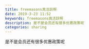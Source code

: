 ```yaml
---
title: freemasons真活跃啊
date: 2019-3-23 11:52
keywords: freemasons真活跃啊
description: 是不是会员还有很多优惠政策呢
categories: sharing
---
```

<td class="t_f" id="postmessage_3288845">

是不是会员还有很多优惠政策呢<br/>
<img alt="" border="0" class="zoom" data-cf-modified-567428685e1c686e627331c2-="" file="http://www.flw.ph/data/appbyme/upload/image/201903/23/98RHvxzFqaCC.jpg" id="aimg_SVImH" lazyloadthumb="1" onclick="" onmouseover="" src="http://www.flw.ph/data/appbyme/upload/image/201903/23/98RHvxzFqaCC.jpg"/><br/>
<br/>
<img alt="" border="0" class="zoom" data-cf-modified-567428685e1c686e627331c2-="" file="http://www.flw.ph/data/appbyme/upload/image/201903/23/Gc5oXAepUY0o.jpg" id="aimg_wWCed" lazyloadthumb="1" onclick="" onmouseover="" src="http://www.flw.ph/data/appbyme/upload/image/201903/23/Gc5oXAepUY0o.jpg"/><br/>
<br/>
</td>
